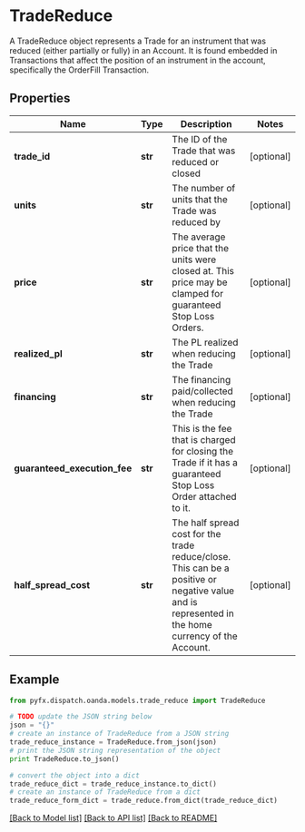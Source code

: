 # TradeReduce

A TradeReduce object represents a Trade for an instrument that was reduced (either partially or fully) in an Account. It is found embedded in Transactions that affect the position of an instrument in the account, specifically the OrderFill Transaction.

## Properties
Name | Type | Description | Notes
------------ | ------------- | ------------- | -------------
**trade_id** | **str** | The ID of the Trade that was reduced or closed | [optional] 
**units** | **str** | The number of units that the Trade was reduced by | [optional] 
**price** | **str** | The average price that the units were closed at. This price may be clamped for guaranteed Stop Loss Orders. | [optional] 
**realized_pl** | **str** | The PL realized when reducing the Trade | [optional] 
**financing** | **str** | The financing paid/collected when reducing the Trade | [optional] 
**guaranteed_execution_fee** | **str** | This is the fee that is charged for closing the Trade if it has a guaranteed Stop Loss Order attached to it. | [optional] 
**half_spread_cost** | **str** | The half spread cost for the trade reduce/close. This can be a positive or negative value and is represented in the home currency of the Account. | [optional] 

## Example

```python
from pyfx.dispatch.oanda.models.trade_reduce import TradeReduce

# TODO update the JSON string below
json = "{}"
# create an instance of TradeReduce from a JSON string
trade_reduce_instance = TradeReduce.from_json(json)
# print the JSON string representation of the object
print TradeReduce.to_json()

# convert the object into a dict
trade_reduce_dict = trade_reduce_instance.to_dict()
# create an instance of TradeReduce from a dict
trade_reduce_form_dict = trade_reduce.from_dict(trade_reduce_dict)
```
[[Back to Model list]](../README.md#documentation-for-models) [[Back to API list]](../README.md#documentation-for-api-endpoints) [[Back to README]](../README.md)


